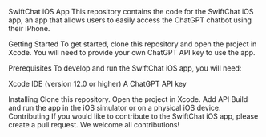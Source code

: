 
SwiftChat iOS App
This repository contains the code for the SwiftChat iOS app, an app that allows users to easily access the ChatGPT chatbot using their iPhone.

Getting Started
To get started, clone this repository and open the project in Xcode. You will need to provide your own ChatGPT API key to use the app.

Prerequisites
To develop and run the SwiftChat iOS app, you will need:

Xcode IDE (version 12.0 or higher)
A ChatGPT API key

Installing
Clone this repository.
Open the project in Xcode.
Add API
Build and run the app in the iOS simulator or on a physical iOS device.
Contributing
If you would like to contribute to the SwiftChat iOS app, please create a pull request. We welcome all contributions!
